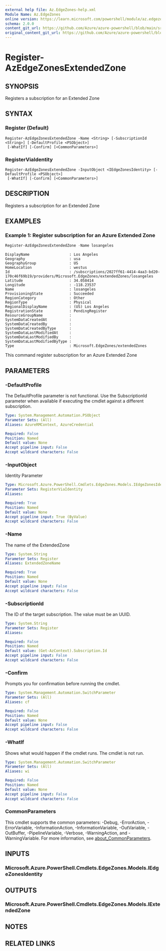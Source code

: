 ```yaml
---
external help file: Az.EdgeZones-help.xml
Module Name: Az.EdgeZones
online version: https://learn.microsoft.com/powershell/module/az.edgezones/register-azedgezonesextendedzone
schema: 2.0.0
content_git_url: https://github.com/Azure/azure-powershell/blob/main/src/EdgeZones/EdgeZones/help/Register-AzEdgeZonesExtendedZone.md
original_content_git_url: https://github.com/Azure/azure-powershell/blob/main/src/EdgeZones/EdgeZones/help/Register-AzEdgeZonesExtendedZone.md
---
```


# Register-AzEdgeZonesExtendedZone

## SYNOPSIS
Registers a subscription for an Extended Zone

## SYNTAX

### Register (Default)
```
Register-AzEdgeZonesExtendedZone -Name <String> [-SubscriptionId <String>] [-DefaultProfile <PSObject>]
 [-WhatIf] [-Confirm] [<CommonParameters>]
```

### RegisterViaIdentity
```
Register-AzEdgeZonesExtendedZone -InputObject <IEdgeZonesIdentity> [-DefaultProfile <PSObject>]
 [-WhatIf] [-Confirm] [<CommonParameters>]
```

## DESCRIPTION
Registers a subscription for an Extended Zone

## EXAMPLES

### Example 1: Register subscription for an Azure Extended Zone
```powershell
Register-AzEdgeZonesExtendedZone -Name losangeles
```

```output
DisplayName                  : Los Angeles
Geography                    : usa
GeographyGroup               : US
HomeLocation                 : westus
Id                           : /subscriptions/2027ff61-4414-4aa3-bd20-170c46f69b19/providers/Microsoft.EdgeZones/extendedZones/losangeles
Latitude                     : 34.058414
Longitude                    : -118.23537
Name                         : losangeles
ProvisioningState            : Succeeded
RegionCategory               : Other
RegionType                   : Physical
RegionalDisplayName          : (US) Los Angeles
RegistrationState            : PendingRegister
ResourceGroupName            :
SystemDataCreatedAt          :
SystemDataCreatedBy          :
SystemDataCreatedByType      :
SystemDataLastModifiedAt     :
SystemDataLastModifiedBy     :
SystemDataLastModifiedByType :
Type                         : Microsoft.EdgeZones/extendedZones
```

This command register subscription for an Azure Extended Zone

## PARAMETERS

### -DefaultProfile
The DefaultProfile parameter is not functional.
Use the SubscriptionId parameter when available if executing the cmdlet against a different subscription.

```yaml
Type: System.Management.Automation.PSObject
Parameter Sets: (All)
Aliases: AzureRMContext, AzureCredential

Required: False
Position: Named
Default value: None
Accept pipeline input: False
Accept wildcard characters: False
```

### -InputObject
Identity Parameter

```yaml
Type: Microsoft.Azure.PowerShell.Cmdlets.EdgeZones.Models.IEdgeZonesIdentity
Parameter Sets: RegisterViaIdentity
Aliases:

Required: True
Position: Named
Default value: None
Accept pipeline input: True (ByValue)
Accept wildcard characters: False
```

### -Name
The name of the ExtendedZone

```yaml
Type: System.String
Parameter Sets: Register
Aliases: ExtendedZoneName

Required: True
Position: Named
Default value: None
Accept pipeline input: False
Accept wildcard characters: False
```

### -SubscriptionId
The ID of the target subscription.
The value must be an UUID.

```yaml
Type: System.String
Parameter Sets: Register
Aliases:

Required: False
Position: Named
Default value: (Get-AzContext).Subscription.Id
Accept pipeline input: False
Accept wildcard characters: False
```

### -Confirm
Prompts you for confirmation before running the cmdlet.

```yaml
Type: System.Management.Automation.SwitchParameter
Parameter Sets: (All)
Aliases: cf

Required: False
Position: Named
Default value: None
Accept pipeline input: False
Accept wildcard characters: False
```

### -WhatIf
Shows what would happen if the cmdlet runs.
The cmdlet is not run.

```yaml
Type: System.Management.Automation.SwitchParameter
Parameter Sets: (All)
Aliases: wi

Required: False
Position: Named
Default value: None
Accept pipeline input: False
Accept wildcard characters: False
```

### CommonParameters
This cmdlet supports the common parameters: -Debug, -ErrorAction, -ErrorVariable, -InformationAction, -InformationVariable, -OutVariable, -OutBuffer, -PipelineVariable, -Verbose, -WarningAction, and -WarningVariable. For more information, see [about_CommonParameters](http://go.microsoft.com/fwlink/?LinkID=113216).

## INPUTS

### Microsoft.Azure.PowerShell.Cmdlets.EdgeZones.Models.IEdgeZonesIdentity

## OUTPUTS

### Microsoft.Azure.PowerShell.Cmdlets.EdgeZones.Models.IExtendedZone

## NOTES

## RELATED LINKS
